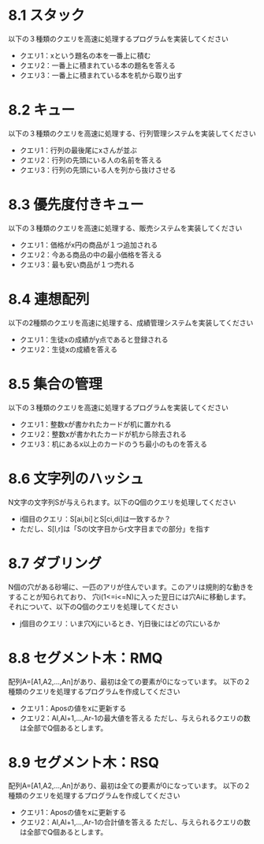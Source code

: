 # 8.1 スタック

以下の３種類のクエリを高速に処理するプログラムを実装してください
- クエリ1：xという題名の本を一番上に積む
- クエリ2：一番上に積まれている本の題名を答える
- クエリ3：一番上に積まれている本を机から取り出す

# 8.2 キュー

以下の３種類のクエリを高速に処理する、行列管理システムを実装してください
- クエリ1：行列の最後尾にxさんが並ぶ
- クエリ2：行列の先頭にいる人の名前を答える
- クエリ3：行列の先頭にいる人を列から抜けさせる

# 8.3 優先度付きキュー

以下の３種類のクエリを高速に処理する、販売システムを実装してください
- クエリ1：価格がx円の商品が１つ追加される
- クエリ2：今ある商品の中の最小価格を答える
- クエリ3：最も安い商品が１つ売れる

# 8.4 連想配列

以下の2種類のクエリを高速に処理する、成績管理システムを実装してください
- クエリ1：生徒xの成績がy点であると登録される
- クエリ2：生徒xの成績を答える

# 8.5 集合の管理

以下の３種類のクエリを高速に処理するプログラムを実装してください
- クエリ1：整数xが書かれたカードが机に置かれる
- クエリ2：整数xが書かれたカードが机から除去される
- クエリ3：机にあるx以上のカードのうち最小のものを答える

# 8.6 文字列のハッシュ

N文字の文字列Sが与えられます。以下のQ個のクエリを処理してください
- i個目のクエリ：S[ai,bi]とS[ci,di]は一致するか？
- ただし、S[l,r]は「Sのl文字目からr文字目までの部分」を指す

# 8.7 ダブリング

N個の穴がある砂場に、一匹のアリが住んでいます。このアリは規則的な動きをすることが知られており、
穴i(1<=i<=N)に入った翌日には穴Aiに移動します。
それについて、以下のQ個のクエリを処理してください
- j個目のクエリ：いま穴Xjにいるとき、Yj日後にはどの穴にいるか

# 8.8 セグメント木：RMQ

配列A=[A1,A2,...,An]があり、最初は全ての要素が0になっています。
以下の２種類のクエリを処理するプログラムを作成してください
- クエリ1：Aposの値をxに更新する
- クエリ2：Al,Al+1,...,Ar-1の最大値を答える
ただし、与えられるクエリの数は全部でQ個あるとします。

# 8.9 セグメント木：RSQ

配列A=[A1,A2,...,An]があり、最初は全ての要素が0になっています。
以下の２種類のクエリを処理するプログラムを作成してください
- クエリ1：Aposの値をxに更新する
- クエリ2：Al,Al+1,...,Ar-1の合計値を答える
ただし、与えられるクエリの数は全部でQ個あるとします。
